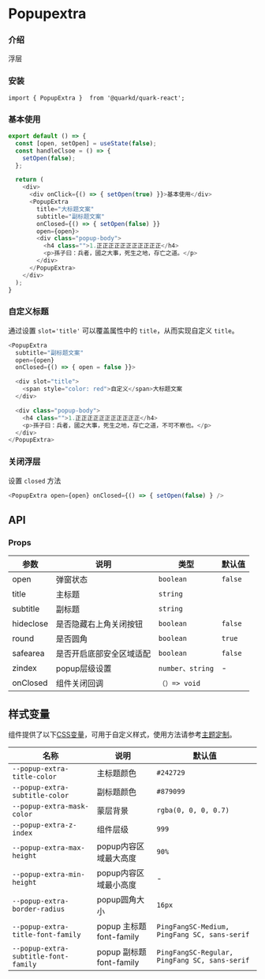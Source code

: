# Popupextra

### 介绍

浮层

### 安装

```tsx
import { PopupExtra }  from '@quarkd/quark-react';
```

### 基本使用

```js
export default () => {
  const [open, setOpen] = useState(false);
  const handleClsoe = () => {
    setOpen(false);
  };

  return (
    <div>
      <div onClick={() => { setOpen(true) }}>基本使用</div>
      <PopupExtra
        title="大标题文案"
        subtitle="副标题文案"
        onClosed={() => { setOpen(false) }}
        open={open}>
        <div class="popup-body">
          <h4 class="">1.正正正正正正正正正正正</h4>
          <p>孫子曰：兵者，國之大事，死生之地，存亡之道。</p>
        </div>
      </PopupExtra>
    </div>
  );
}
```

### 自定义标题

通过设置 `slot='title'` 可以覆盖属性中的 `title`，从而实现自定义 `title`。

```js
<PopupExtra
  subtitle="副标题文案"
  open={open}
  onClosed={() => { open = false }}>

  <div slot="title">
    <span style="color: red">自定义</span>大标题文案
  </div>

  <div class="popup-body">
    <h4 class="">1.正正正正正正正正正正正</h4>
    <p>孫子曰：兵者，國之大事，死生之地，存亡之道，不可不察也。</p>
  </div>
</PopupExtra>
```

### 关闭浮层

设置 `closed` 方法

```js
<PopupExtra open={open} onClosed={() => { setOpen(false) } />
```

## API

### Props

| 参数         | 说明                             | 类型   | 默认值           |
|--------------|----------------------------------|--------|------------------|
| open         | 弹窗状态 | `boolean`              | `false` |
| title        | 主标题              | `string` |
| subtitle        | 副标题              | `string` |
| hideclose        | 是否隐藏右上角关闭按钮 | `boolean  `             | `false`|
| round        | 是否圆角| `boolean  `             | `true`|
| safearea     | 是否开启底部安全区域适配 | `boolean` | `false`   |
| zindex       | popup层级设置 |` number、string `  |      -       |
| onClosed       | 组件关闭回调  |      `（）=> void`    |

## 样式变量

组件提供了以下[CSS变量](https://developer.mozilla.org/zh-CN/docs/Web/CSS/Using_CSS_custom_properties)，可用于自定义样式，使用方法请参考[主题定制](#/zh-CN/guide/theme)。

| 名称                     | 说明                                  | 默认值          | 
| ------------------------ | ----------------------------------- | --------------- |
| `--popup-extra-title-color`    | 主标题颜色                       |    `#242729` |    
| `--popup-extra-subtitle-color` | 副标题颜色                       |    `#879099` |    
| `--popup-extra-mask-color`  | 蒙层背景                       |    `rgba(0, 0, 0, 0.7)` |    
| `--popup-extra-z-index`       | 组件层级                       |    `999`|    
| `--popup-extra-max-height`       | popup内容区域最大高度                       |    `90%`|    
| `--popup-extra-min-height`       | popup内容区域最小高度                       |    - |    
| `--popup-extra-border-radius` | popup圆角大小              |    `16px`|    
| `--popup-extra-title-font-family` | popup 主标题 font-family              |    `PingFangSC-Medium, PingFang SC, sans-serif`|    
| `--popup-extra-subtitle-font-family` | popup 副标题 font-family              |    `PingFangSC-Regular, PingFang SC, sans-serif`|    
